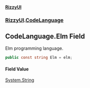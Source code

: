 #### [RizzyUI](index 'index')
### [RizzyUI](RizzyUI 'RizzyUI').[CodeLanguage](RizzyUI.CodeLanguage 'RizzyUI.CodeLanguage')

## CodeLanguage.Elm Field

Elm programming language.

```csharp
public const string Elm = elm;
```

#### Field Value
[System.String](https://docs.microsoft.com/en-us/dotnet/api/System.String 'System.String')